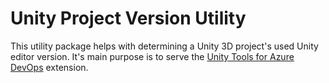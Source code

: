 # Unity Project Version Utility

This utility package helps with determining a Unity 3D project's used Unity editor version.
It's main purpose is to serve the [Unity Tools for Azure DevOps](https://marketplace.visualstudio.com/items?itemName=DinomiteStudios.64e90d50-a9c0-11e8-a356-d3eab7857116) extension.